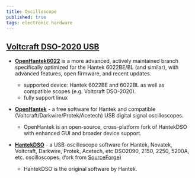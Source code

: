 ```yaml
---
title: Oscilloscope
published: true
tags: electronic hardware
---
```

## [Voltcraft DSO-2020 USB](https://www.manua.ls/voltcraft/dso-2020-usb/manual?p=1)

- [**OpenHantek6022**](https://github.com/OpenHantek/OpenHantek6022?tab=readme-ov-file#openhantek6022) is a more advanced, actively maintained branch specifically optimized for the Hantek 6022BE/BL (and similar), with advanced features, open firmware, and recent updates.
	- supported device: Hantek 6022BE and 6022BL as well as compatible scopes (e.g. Voltcraft DSO-2020).
    - fully support linux
    
- [**OpenHantek**](https://github.com/OpenHantek/openhantek?tab=readme-ov-file#openhantek---) -  a free software for Hantek and compatible (Voltcraft/Darkwire/Protek/Acetech) USB digital signal oscilloscopes.
	- OpenHantek is an open-source, cross-platform fork of HantekDSO with enhanced GUI and broader device support.

    
- [**HantekDSO**](https://github.com/Blokkendoos/HantekDSO?tab=readme-ov-file#hantekdso) - a USB-oscilloscope software for Hantek, Novatek, Voltcraft, Darkwire, Protek, Acetech, etc DSO2090, 2150, 2250, 5200A, etc. oscilloscopes. (fork from [SourceForge](https://sourceforge.net/projects/hantekdso/))
	- HantekDSO is the original software by Hantek.



